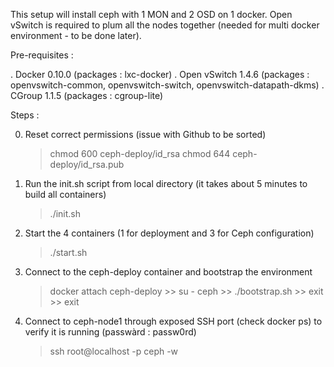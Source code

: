 This setup will install ceph with 1 MON and 2 OSD on 1 docker.
Open vSwitch is required to plum all the nodes together (needed for multi docker environment - to be done later).

Pre-requisites :

. Docker 0.10.0 (packages : lxc-docker)
. Open vSwitch 1.4.6 (packages : openvswitch-common, openvswitch-switch, openvswitch-datapath-dkms)
. CGroup 1.1.5 (packages : cgroup-lite)


Steps :

0. Reset correct permissions (issue with Github to be sorted)
	> chmod 600 ceph-deploy/id_rsa
	> chmod 644 ceph-deploy/id_rsa.pub 


1. Run the init.sh script from local directory (it takes about 5 minutes to build all containers) 
	> ./init.sh

2. Start the 4 containers (1 for deployment and 3 for Ceph configuration)
	> ./start.sh

3. Connect to the ceph-deploy container and bootstrap the environment
	> docker attach ceph-deploy
		>> su - ceph
		>> ./bootstrap.sh
		>> exit
		>> exit

4. Connect to ceph-node1 through exposed SSH port (check docker ps) to verify it is running (passwàrd : passw0rd)
	> ssh root@localhost -p <exposed port for ceph-node1>
	> ceph -w


